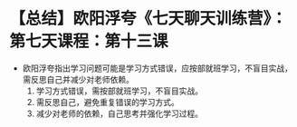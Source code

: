 # 【总结】欧阳浮夸《七天聊天训练营》：第七天课程：第十三课

-   欧阳浮夸指出学习问题可能是学习方式错误，应按部就班学习，不盲目实战，需反思自己并减少对老师依赖。
    1.  学习方式错误，需按部就班学习，不盲目实战。
    2.  需反思自己，避免重复错误的学习方式。
    3.  减少对老师的依赖，自己思考并强化学习过程。